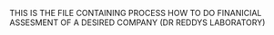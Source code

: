 THIS IS THE FILE CONTAINING PROCESS HOW TO DO FINANICIAL ASSESMENT OF A DESIRED COMPANY (DR REDDYS LABORATORY)
